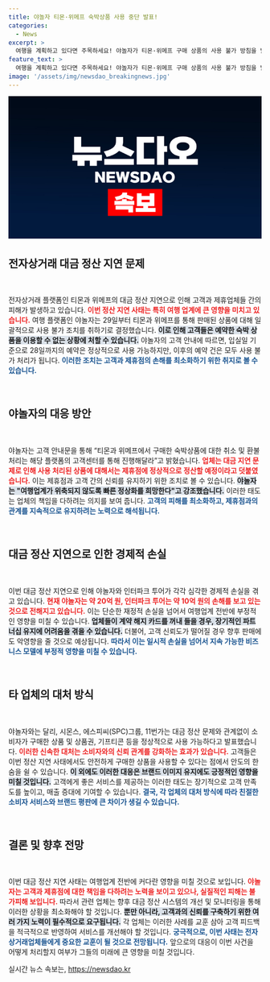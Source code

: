 ```yaml
---
title: 야놀자 티몬·위메프 숙박상품 사용 중단 발표!
categories:
  - News
excerpt: >
  여행을 계획하고 있다면 주목하세요! 야놀자가 티몬·위메프 구매 상품의 사용 불가 방침을 발표했습니다. 7월 29일부터 예약한 숙소는 사용이 불가능하니, 미리 확인하고 취소 절차를 진행해야 합니다. 클릭해서 자세한 내용을 확인하세요!
feature_text: >
  여행을 계획하고 있다면 주목하세요! 야놀자가 티몬·위메프 구매 상품의 사용 불가 방침을 발표했습니다. 7월 29일부터 예약한 숙소는 사용이 불가능하니, 미리 확인하고 취소 절차를 진행해야 합니다. 클릭해서 자세한 내용을 확인하세요!
image: '/assets/img/newsdao_breakingnews.jpg'
---
```


<p><img src="/assets/img/newsdao_breakingnews.jpg" alt="cryptoinkorea 속보" /></p>

<h2 data-ke-size="size26">전자상거래 대금 정산 지연 문제</h2>

<p data-ke-size="size16">&nbsp;</p>

<p>전자상거래 플랫폼인 티몬과 위메프의 대금 정산 지연으로 인해 고객과 제휴업체들 간의 피해가 발생하고 있습니다. <b><span style="color: #ee2323;">이번 정산 지연 사태는 특히 여행 업계에 큰 영향을 미치고 있습니다.</span></b> 여행 플랫폼인 야놀자는 29일부터 티몬과 위메프를 통해 판매된 상품에 대해 일괄적으로 사용 불가 조치를 취하기로 결정했습니다. <b><span style="background-color: #21538527;">이로 인해 고객들은 예약한 숙박 상품을 이용할 수 없는 상황에 처할 수 있습니다.</span></b> 야놀자의 고객 안내에 따르면, 입실일 기준으로 28일까지의 예약은 정상적으로 사용 가능하지만, 이후의 예약 건은 모두 사용 불가 처리가 됩니다. <b><span style="color: #1a5490;">이러한 조치는 고객과 제휴점의 손해를 최소화하기 위한 취지로 볼 수 있습니다.</span></b></p>

<p data-ke-size="size16">&nbsp;</p>

<h2 data-ke-size="size26">야놀자의 대응 방안</h2>

<p data-ke-size="size16">&nbsp;</p>

<p>야놀자는 고객 안내문을 통해 “티몬과 위메프에서 구매한 숙박상품에 대한 취소 및 환불처리는 해당 플랫폼의 고객센터를 통해 진행해달라”고 밝혔습니다. <b><span style="color: #ee2323;">업체는 대금 지연 문제로 인해 사용 처리된 상품에 대해서는 제휴점에 정상적으로 정산할 예정이라고 덧붙였습니다.</span></b> 이는 제휴점과 고객 간의 신뢰를 유지하기 위한 조치로 볼 수 있습니다. <b><span style="background-color: #21538527;">야놀자는 "여행업계가 위축되지 않도록 빠른 정상화를 희망한다"고 강조했습니다.</span></b> 이러한 태도는 업체의 책임을 다하려는 의지를 보여 줍니다. <b><span style="color: #1a5490;">고객의 피해를 최소화하고, 제휴점과의 관계를 지속적으로 유지하려는 노력으로 해석됩니다.</span></b></p>

<p data-ke-size="size16">&nbsp;</p>

<h2 data-ke-size="size26">대금 정산 지연으로 인한 경제적 손실</h2>

<p data-ke-size="size16">&nbsp;</p>

<p>이번 대금 정산 지연으로 인해 야놀자와 인터파크 투어가 각각 심각한 경제적 손실을 겪고 있습니다. <b><span style="color: #ee2323;">현재 야놀자는 약 20억 원, 인터파크 투어는 약 10억 원의 손해를 보고 있는 것으로 전해지고 있습니다.</span></b> 이는 단순한 재정적 손실을 넘어서 여행업계 전반에 부정적인 영향을 미칠 수 있습니다. <b><span style="background-color: #21538527;">업체들이 계약 해지 카드를 꺼내 들을 경우, 장기적인 파트너십 유지에 어려움을 겪을 수 있습니다.</span></b> 더불어, 고객 신뢰도가 떨어질 경우 향후 판매에도 악영향을 줄 것으로 예상됩니다. <b><span style="color: #1a5490;">따라서 이는 일시적 손실을 넘어서 지속 가능한 비즈니스 모델에 부정적 영향을 미칠 수 있습니다.</span></b></p>

<p data-ke-size="size16">&nbsp;</p>

<h2 data-ke-size="size26">타 업체의 대처 방식</h2>

<p data-ke-size="size16">&nbsp;</p>

<p>야놀자와는 달리, 시몬스, 에스피씨(SPC)그룹, 11번가는 대금 정산 문제와 관계없이 소비자가 구매한 상품 및 상품권, 기프티콘 등을 정상적으로 사용 가능하다고 발표했습니다. <b><span style="color: #ee2323;">이러한 신속한 대처는 소비자와의 신뢰 관계를 강화하는 효과가 있습니다.</span></b> 고객들은 이번 정산 지연 사태에서도 안전하게 구매한 상품을 사용할 수 있다는 점에서 안도의 한숨을 쉴 수 있습니다. <b><span style="background-color: #21538527;">이 외에도 이러한 대응은 브랜드 이미지 유지에도 긍정적인 영향을 미칠 것입니다.</span></b> 고객에게 좋은 서비스를 제공하는 이러한 태도는 장기적으로 고객 만족도를 높이고, 매출 증대에 기여할 수 있습니다. <b><span style="color: #1a5490;">결국, 각 업체의 대처 방식에 따라 친절한 소비자 서비스와 브랜드 평판에 큰 차이가 생길 수 있습니다.</span></b></p>

<p data-ke-size="size16">&nbsp;</p>

<h2 data-ke-size="size26">결론 및 향후 전망</h2>

<p data-ke-size="size16">&nbsp;</p>

<p>이번 대금 정산 지연 사태는 여행업계 전반에 커다란 영향을 미칠 것으로 보입니다. <b><span style="color: #ee2323;">야놀자는 고객과 제휴점에 대한 책임을 다하려는 노력을 보이고 있으나, 실질적인 피해는 불가피해 보입니다.</span></b> 따라서 관련 업체는 향후 대금 정산 시스템의 개선 및 모니터링을 통해 이러한 상황을 최소화해야 할 것입니다. <b><span style="background-color: #21538527;">뿐만 아니라, 고객과의 신뢰를 구축하기 위한 여러 가지 노력이 필수적으로 요구됩니다.</span></b> 각 업체는 이러한 사례를 교훈 삼아 고객 피드백을 적극적으로 반영하여 서비스를 개선해야 할 것입니다. <b><span style="color: #1a5490;">궁극적으로, 이번 사태는 전자상거래업체들에게 중요한 교훈이 될 것으로 전망됩니다.</span></b> 앞으로의 대응이 이번 사건을 어떻게 처리할지 여부가 그들의 미래에 큰 영향을 미칠 것입니다.</p>
실시간 뉴스 속보는, <a href="https://newsdao.kr" rel="dofollow">https://newsdao.kr</a>


